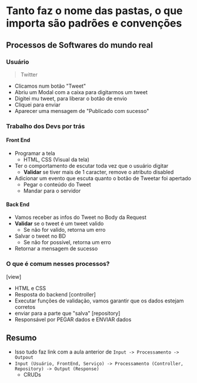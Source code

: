 # Tanto faz o nome das pastas, o que importa são padrões e convenções


## Processos de Softwares do mundo real

### Usuário
> Twitter

- Clicamos num botão "Tweet"
- Abriu um Modal com a caixa para digitarmos um tweet
- Digitei mu tweet, para liberar o botão de envio
- Cliquei para enviar
- Aparecer uma mensagem de "Publicado com sucesso"

### Trabalho dos Devs por trás

#### Front End
- Programar a tela
    - HTML, CSS (Visual da tela)
- Ter o comportamento de escutar toda vez que o usuário digitar
    - **Validar** se tiver mais de 1 caracter, remove o atributo disabled
- Adicionar um evento que escuta quanto o botão de Tweetar foi apertado
    - Pegar o conteúdo do Tweet
    - Mandar para o servidor

#### Back End
- Vamos receber as infos do Tweet no Body da Request
- **Validar** se o tweet é um tweet valido
    - Se não for valido, retorna um erro
- Salvar o tweet no BD
    - Se não for possível, retorna um erro
- Retornar a mensagem de sucesso

### O que é comum nesses processos?
[view]
- HTML e CSS
- Resposta do backend
[controller]
- Executar funções de validação, vamos garantir que os dados estejam corretos
- enviar para a parte que "salva"
[repository]
- Responsável por PEGAR dados e ENVIAR dados

## Resumo
- Isso tudo faz link com a aula anterior de `Input -> Processamento -> Outpout`
- `Input (Usuário, FrontEnd, Serviço) -> Processamento (Controller, Repository) -> Output (Response)`
    - CRUDs